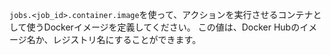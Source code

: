 `jobs.<job_id>.container.image`を使って、アクションを実行させるコンテナとして使うDockerイメージを定義してください。 この値は、Docker Hubのイメージ名か、レジストリ名にすることができます。
